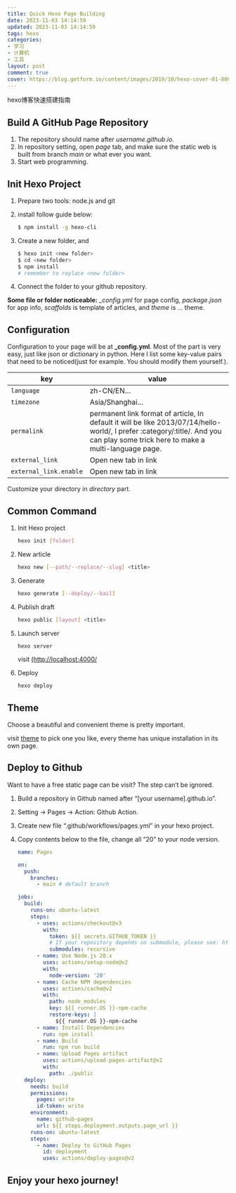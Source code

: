 ```yaml
---
title: Quick Hexo Page Building
date: 2023-11-03 14:14:59
updated: 2023-11-03 14:14:59
tags: hexo
categories:
- 学习
- 计算机
- 工具
layout: post
comment: true
cover: https://blog.getform.io/content/images/2019/10/hexo-cover-01-800x450.png
---
```


hexo博客快速搭建指南
<!-- more -->
## Build A GitHub Page Repository

1. The repository should name after $username.github.io$.
2. In repository setting, open *page* tab, and make sure the static web is built from branch *main* or what ever you want.
3. Start web programming.


## Init Hexo Project

1. Prepare two tools: node.js and git

2. install follow guide below:

   ```bash
   $ npm install -g hexo-cli
   ```

3. Create a new folder, and

   ```bash
   $ hexo init <new folder>
   $ cd <new folder>
   $ npm install
   # remember to replace <new folder>
   ```

4. Connect the folder to your github repository.

**Some file or folder noticeable:** *_config.yml* for page config, *package.json* for app info, *scaffolds* is template of articles, and *theme* is … theme.



## Configuration

Configuration to your page will be at **_config.yml**. Most of the part is very easy, just like json or dictionary in python. Here I list some key-value pairs that need to be noticed(just for example. You should modify them yourself.).

| key                    | value                                                        |
| ---------------------- | ------------------------------------------------------------ |
| `language`             | zh-CN/EN…                                                    |
| `timezone`             | Asia/Shanghai…                                               |
| `permalink`            | permanent link format of article, In default it will be like  2013/07/14/hello-world/, I prefer :category/:title/. And you can play some trick here to make a multi-language page. |
| `external_link`        | Open new tab in link                                         |
| `external_link.enable` | Open new tab in link                                         |

Customize your directory in *directory* part.



## Common Command

1. Init Hexo project

   ```bash
   hexo init [folder]
   ```

   

2. New article

   ```bash
   hexo new [--path/--replace/--slug] <title>
   ```

   

3. Generate

   ```bash
   hexo generate [--deploy/--bail]
   ```

   

4. Publish draft

   ```bash
   hexo public [layout] <title>
   ```

   

5. Launch server

   ```bash
   hexo server
   ```

   visit [(http://localhost:4000/](http://localhost:4000/)

6. Deploy

   ```bash
   hexo deploy
   ```




## Theme

Choose a beautiful and convenient theme is pretty important.

visit [theme](https://hexo.io/themes/) to pick one you like, every theme has unique installation in its own page.



## Deploy to Github

Want to have a free static page can be visit? The step can’t be ignored.

1. Build a repository in Github named after “[your username].github.io”.

2. Setting -> Pages -> Action: Github Action.

3. Create new file “.github/workflows/pages.yml” in your hexo project.

4. Copy contents below to the file, change all “20” to your node version.

   ```yaml
   name: Pages
   
   on:
     push:
       branches:
         - main # default branch
   
   jobs:
     build:
       runs-on: ubuntu-latest
       steps:
         - uses: actions/checkout@v3
           with:
             token: ${{ secrets.GITHUB_TOKEN }}
             # If your repository depends on submodule, please see: https://github.com/actions/checkout
             submodules: recursive
         - name: Use Node.js 20.x
           uses: actions/setup-node@v2
           with:
             node-version: '20'
         - name: Cache NPM dependencies
           uses: actions/cache@v2
           with:
             path: node_modules
             key: ${{ runner.OS }}-npm-cache
             restore-keys: |
               ${{ runner.OS }}-npm-cache
         - name: Install Dependencies
           run: npm install
         - name: Build
           run: npm run build
         - name: Upload Pages artifact
           uses: actions/upload-pages-artifact@v2
           with:
             path: ./public
     deploy:
       needs: build
       permissions:
         pages: write
         id-token: write
       environment:
         name: github-pages
         url: ${{ steps.deployment.outputs.page_url }}
       runs-on: ubuntu-latest
       steps:
         - name: Deploy to GitHub Pages
           id: deployment
           uses: actions/deploy-pages@v2
   ```

   

## Enjoy your hexo journey!